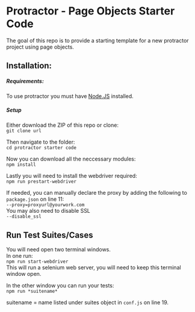 # Protractor - Page Objects Starter Code

The goal of this repo is to provide a starting template for a new protractor project using page objects. 

## Installation:

##### Requirements: 

To use protractor you must have [Node.JS](www.https://nodejs.org/en/) installed.

##### Setup

Either download the ZIP of this repo or clone: \
`git clone url`

Then navigate to the folder: \
`cd protractor starter code`

Now you can download all the neccessary modules: \
`npm install`

Lastly you will need to install the webdriver required: \
`npm run prestart-webdriver`

If needed, you can manually declare the proxy by adding the following to `package.json` on line 11: \
`--proxy=proxyurl@yourwork.com` \
You may also need to disable SSL \
`--disable_ssl`

## Run Test Suites/Cases
You will need open two terminal windows. \
In one run: \
`npm run start-webdriver`\
This will run a selenium web server, you will need to keep this terminal window open.

In the other window you can run your tests: \
`npm run *suitename*`

suitename = name listed under suites object in `conf.js` on line 19.
